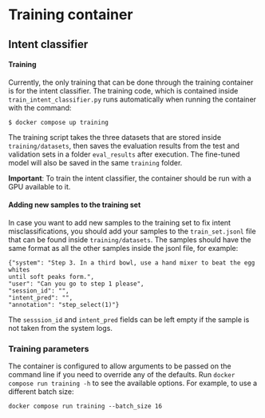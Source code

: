 # Training container

## Intent classifier

#### Training
Currently, the only training that can be done through the training container is for the intent classifier. The training code, which is contained inside `train_intent_classifier.py` runs automatically when running the container with the command:

    $ docker compose up training

The training script takes the three datasets that are stored inside `training/datasets`, then saves the evaluation results from the test and validation sets in a folder `eval_results` after execution. The fine-tuned model will also be saved in the same `training` folder. 

**Important**: To train the intent classifier, the container should be run with a GPU available to it.

#### Adding new samples to the training set
In case you want to add new samples to the training set to fix intent misclassifications, you should add your samples to the `train_set.jsonl` file that can be found inside `training/datasets`.  The samples should have the same format as all the other samples inside the jsonl file, for example:

    {"system": "Step 3. In a third bowl, use a hand mixer to beat the egg whites 
    until soft peaks form.",
    "user": "Can you go to step 1 please", 
    "session_id": "", 
    "intent_pred": "", 
    "annotation": "step_select(1)"}

The `sesssion_id` and `intent_pred` fields can be left empty if the sample is not taken from the system logs. 

### Training parameters

The container is configured to allow arguments to be passed on the command line if you need to override any of the defaults. Run `docker compose run training -h` to see the available options. For example, to use a different batch size:
```
docker compose run training --batch_size 16
```
